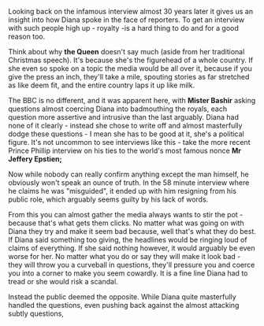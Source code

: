 Looking back on the infamous interview almost 30 years later it gives us an insight into how Diana spoke in the face of reporters. To get an interview with such people high up - royalty -is a hard thing to do and for a good reason too. 

Think about why **the Queen** doesn't say much (aside from her traditional Christmas speech). It's because she's the figurehead of a whole country. If she even so spoke on a topic the media would be all over it, because if you give the press an inch, they'll take a mile, spouting stories as far stretched as like deem fit, and the entire country laps it up like milk.

The BBC is no different, and it was apparent here, with **Mister Bashir** asking questions almost coercing Diana into badmouthing the royals, each question more assertive and intrusive than the last arguably.
Diana had none of it clearly - instead she chose to write off and almost masterfully dodge these questions - I mean she has to be good at it, she's a political figure. It's not uncommon to see interviews like this - take the more recent Prince Phillip interview on his ties to the world's most famous nonce **Mr Jeffery Epstien;**

Now while nobody can really confirm anything except the man himself, he obviously won't speak an ounce of truth. In the 58 minute interview where he claims he was "misguided", it ended up with him resigning from his public role, which arguably seems guilty by his lack of words.

From this you can almost gather the media always wants to stir the pot - because that's what gets them clicks. No matter what was going on with Diana they try and make it seem bad because, well that's what they do best. If Diana said something too giving, the headlines would be ringing loud of claims of everything. If she said nothing however, it would arguably be even worse for her.
No matter what you do or say they will make it look bad - they will throw you a curveball in questions, they'll pressure you and coerce you into a corner to make you seem cowardly. It is a fine line Diana had to tread or she would risk a scandal.

Instead the public deemed the opposite. While Diana quite masterfully handled the questions, even pushing back against the almost attacking subtly questions, 